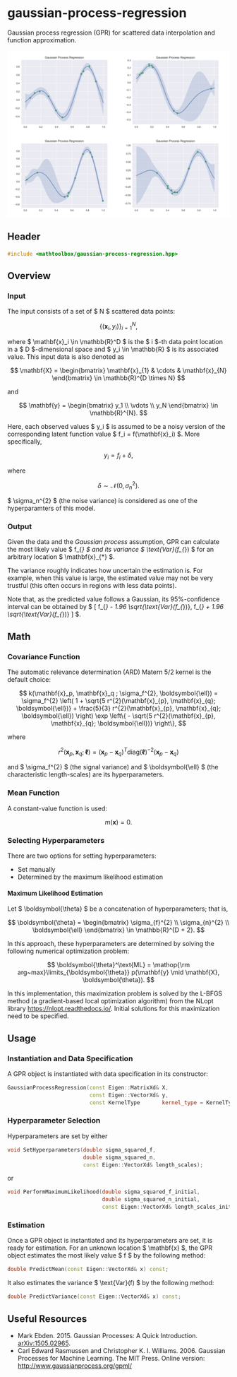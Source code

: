 # gaussian-process-regression

Gaussian process regression (GPR) for scattered data interpolation and function approximation.

![](gaussian-process-regression/examples.png)

## Header

```cpp
#include <mathtoolbox/gaussian-process-regression.hpp>
```

## Overview

### Input

The input consists of a set of $ N $ scattered data points:

$$
\{ (\mathbf{x}_i, y_i) \}_{i = 1}^{N},
$$

where $ \mathbf{x}_i \in \mathbb{R}^D $ is the $ i $-th data point location in a $ D $-dimensional space and $ y_i \in \mathbb{R} $ is its associated value. This input data is also denoted as

$$
\mathbf{X} = \begin{bmatrix} \mathbf{x}_{1} & \cdots & \mathbf{x}_{N} \end{bmatrix} \in \mathbb{R}^{D \times N}
$$

and

$$
\mathbf{y} = \begin{bmatrix} y_1 \\ \vdots \\ y_N \end{bmatrix} \in \mathbb{R}^{N}.
$$

Here, each observed values $ y_i $ is assumed to be a noisy version of the corresponding latent function value $ f_i = f(\mathbf{x}_i) $. More specifically,

$$
y_i = f_i + \delta,
$$

where

$$
\delta \sim \mathcal{N}(0, \sigma_n^{2}).
$$

$ \sigma_n^{2} $ (the noise variance) is considered as one of the hyperparamters of this model.

### Output

Given the data and the _Gaussian process_ assumption, GPR can calculate the most likely value $ f_{*} $ and its variance $ \text{Var}(f_{*}) $ for an arbitrary location $ \mathbf{x}_{*} $.

The variance roughly indicates how uncertain the estimation is. For example, when this value is large, the estimated value may not be very trustful (this often occurs in regions with less data points).

Note that, as the predicted value follows a Gaussian, its 95%-confidence interval can be obtained by $ [ f_{*} - 1.96 \sqrt{\text{Var}(f_{*})}, f_{*} + 1.96 \sqrt{\text{Var}(f_{*})} ] $.

## Math

### Covariance Function

The automatic relevance determination (ARD) Matern 5/2 kernel is the default choice:

$$
k(\mathbf{x}_p, \mathbf{x}_q ; \sigma_f^{2}, \boldsymbol{\ell}) = \sigma_f^{2} \left( 1 + \sqrt{5 r^{2}(\mathbf{x}_{p}, \mathbf{x}_{q}; \boldsymbol{\ell})} + \frac{5}{3} r^{2}(\mathbf{x}_{p}, \mathbf{x}_{q}; \boldsymbol{\ell}) \right) \exp \left\{ - \sqrt{5 r^{2}(\mathbf{x}_{p}, \mathbf{x}_{q}; \boldsymbol{\ell})} \right\},
$$

where

$$
r^{2}(\mathbf{x}_{p}, \mathbf{x}_{q}; \boldsymbol{\ell}) = (\mathbf{x}_p - \mathbf{x}_q)^{T} \text{diag}(\boldsymbol{\ell})^{-2} (\mathbf{x}_p - \mathbf{x}_q)
$$

and $ \sigma_f^{2} $ (the signal variance) and $ \boldsymbol{\ell} $ (the characteristic length-scales) are its hyperparameters.

### Mean Function

A constant-value function is used:

$$
m(\mathbf{x}) = 0.
$$

### Selecting Hyperparameters

There are two options for setting hyperparameters:

- Set manually
- Determined by the maximum likelihood estimation

#### Maximum Likelihood Estimation

Let $ \boldsymbol{\theta} $ be a concatenation of hyperparameters; that is,

$$
\boldsymbol{\theta} = \begin{bmatrix} \sigma_{f}^{2} \\ \sigma_{n}^{2} \\ \boldsymbol{\ell} \end{bmatrix} \in \mathbb{R}^{D + 2}.
$$

In this approach, these hyperparameters are determined by solving the following numerical optimization problem:

$$
\boldsymbol{\theta}^\text{ML} = \mathop{\rm arg~max}\limits_{\boldsymbol{\theta}} p(\mathbf{y} \mid \mathbf{X}, \boldsymbol{\theta}).
$$

In this implementation, this maximization problem is solved by the L-BFGS method (a gradient-based local optimization algorithm) from the NLopt library <https://nlopt.readthedocs.io/>. Initial solutions for this maximization need to be specified.

## Usage

### Instantiation and Data Specification

A GPR object is instantiated with data specification in its constructor:
```cpp
GaussianProcessRegression(const Eigen::MatrixXd& X,
                          const Eigen::VectorXd& y,
                          const KernelType       kernel_type = KernelType::ArdMatern52);
```

### Hyperparameter Selection

Hyperparameters are set by either
```cpp
void SetHyperparameters(double sigma_squared_f,
                        double sigma_squared_n,
                        const Eigen::VectorXd& length_scales);
```
or
```cpp
void PerformMaximumLikelihood(double sigma_squared_f_initial,
                              double sigma_squared_n_initial,
                              const Eigen::VectorXd& length_scales_initial);
```

### Estimation

Once a GPR object is instantiated and its hyperparameters are set, it is ready for estimation. For an unknown location $ \mathbf{x} $, the GPR object estimates the most likely value $ f $ by the following method:
```cpp
double PredictMean(const Eigen::VectorXd& x) const;
```
It also estimates the variance $ \text{Var}(f) $ by the following method:
```cpp
double PredictVariance(const Eigen::VectorXd& x) const;
```

## Useful Resources

- Mark Ebden. 2015. Gaussian Processes: A Quick Introduction. [arXiv:1505.02965](https://arxiv.org/abs/1505.02965).
- Carl Edward Rasmussen and Christopher K. I. Williams. 2006. Gaussian Processes for Machine Learning. The MIT Press. Online version: <http://www.gaussianprocess.org/gpml/>
